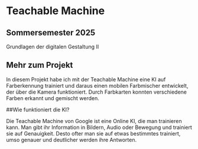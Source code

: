 
# Teachable Machine

## Sommersemester 2025
Grundlagen der digitalen Gestaltung II

## Mehr zum Projekt

In diesem Projekt habe ich mit der Teachable Machine eine KI auf Farberkennung trainiert und daraus einen mobilen Farbmischer entwickelt, der über die Kamera funktioniert. Durch Farbkarten konnten verschiedene Farben erkannt und gemischt werden.


##Wie funktioniert die KI?

Die Teachable Machine von Google ist eine Online KI, die man
trainieren kann. Man gibt ihr Information in Bildern, Audio oder 
Bewegung und trainiert sie auf Genauigkeit.
Desto ofter man sie auf etwas bestimmtes trainiert, umso 
genauer und deutlicher werden ihre Antworten.
